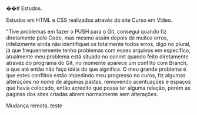 ��#   E s t u d o s.

Estudos em HTML e CSS realizados através do site Curso em Vídeo.

"Tive problemas em fazer o PUSH para o Git, consegui quando fiz diretamente pelo Code, mas mesmo assim depois de muitos erros, infelizmente ainda não identifiquei os totalmente todos erros, digo no plural, já que frequentemente tenho problemas com esses arquivos em específico, atualmente meu problema está situado no conmit quando feito diretamente atravéz do programa do Git, no momente aparece um conflito com Branch, o que até então não faço idéia do que significa. O meu grande problema é que estes conflitos estão impedindo meu progresso no curos, fiz algumas alterações no nome de algumas pastas, removendo acentuações e espaços que havia colocado, então acredito que possa ter alguma relação, porém as paginas dos sites criadas abrem normalmente sem alterações.

Mudança remota, teste
 
 
